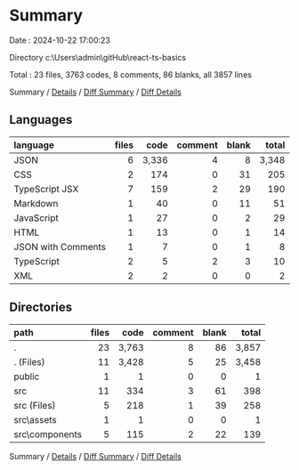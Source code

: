 # Summary

Date : 2024-10-22 17:00:23

Directory c:\\Users\\admin\\gitHub\\react-ts-basics

Total : 23 files,  3763 codes, 8 comments, 86 blanks, all 3857 lines

Summary / [Details](details.md) / [Diff Summary](diff.md) / [Diff Details](diff-details.md)

## Languages
| language | files | code | comment | blank | total |
| :--- | ---: | ---: | ---: | ---: | ---: |
| JSON | 6 | 3,336 | 4 | 8 | 3,348 |
| CSS | 2 | 174 | 0 | 31 | 205 |
| TypeScript JSX | 7 | 159 | 2 | 29 | 190 |
| Markdown | 1 | 40 | 0 | 11 | 51 |
| JavaScript | 1 | 27 | 0 | 2 | 29 |
| HTML | 1 | 13 | 0 | 1 | 14 |
| JSON with Comments | 1 | 7 | 0 | 1 | 8 |
| TypeScript | 2 | 5 | 2 | 3 | 10 |
| XML | 2 | 2 | 0 | 0 | 2 |

## Directories
| path | files | code | comment | blank | total |
| :--- | ---: | ---: | ---: | ---: | ---: |
| . | 23 | 3,763 | 8 | 86 | 3,857 |
| . (Files) | 11 | 3,428 | 5 | 25 | 3,458 |
| public | 1 | 1 | 0 | 0 | 1 |
| src | 11 | 334 | 3 | 61 | 398 |
| src (Files) | 5 | 218 | 1 | 39 | 258 |
| src\\assets | 1 | 1 | 0 | 0 | 1 |
| src\\components | 5 | 115 | 2 | 22 | 139 |

Summary / [Details](details.md) / [Diff Summary](diff.md) / [Diff Details](diff-details.md)